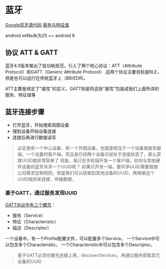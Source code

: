 # 蓝牙

[Google蓝牙源代码](https://android.googlesource.com/platform/frameworks/base/+/master/core/java/android/bluetooth/BluetoothGatt.java)
[服务与特征值](https://www.cnblogs.com/asam/p/8676369.html)

android miNsdk为25  == android 8

## 协议 ATT & GATT

蓝牙4.0版本推出了低功耗规范，引入了两个核心协议：ATT（Attribute Protocol）和GATT（Generic Attribute Protocol）.这两个协议主要目标是BLE，但是也可以运行在传统蓝牙上（BR/EDR)。

ATT主要是规定了"属性"的定义，GATT则是将这些"属性"包装成我们上面所讲的服务、特征值等

## 蓝牙连接步骤

* 打开蓝牙，开始搜索周围设备
* 搜到设备开始设备连接
* 连接后再进行数据读写

> 必定是有一个中心设备，和一个外围设备，也就是相当于一个设备做服务器端，一个设备时客户端，而且是已经两个设备已经处于连接状态了，那么获取UUID就非常简单了
> 但是，我只在手机端开发一个客户端，如何与其他硬件设备的蓝牙共享一个UUID呢？
> 如果只开发一端，要共享UUID需要根据公司需求定制规则，但是我们可以获取到其他设备的UUID，再根据这个UUID规则来连接，传输数据，

### 基于GATT，通过服务发现UUID

[GATT协议中有三个概念](https://ejin66.github.io/2019/04/15/flutter-ble.html)：

* 服务（Service）
* 特征（Characteristic）
* 描述（Descriptor）

一个设备中，有一个Profile配置文件，可以配置多个Service。
一个Service中可以包含多个Characteristic。
一个Characteristic中可以包含多个Descriptor。

> 基于GATT必须也要先连接上再，discoverServices，再通过服务获取其它设备的UUID


